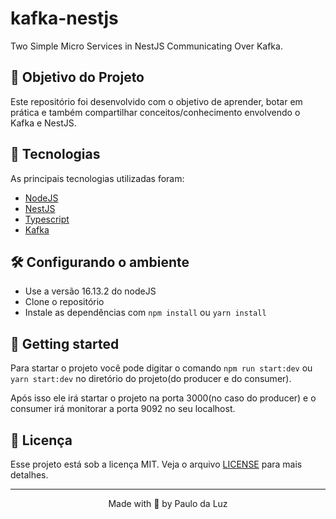 # kafka-nestjs
Two Simple Micro Services in NestJS Communicating Over Kafka.

## 🚧 Objetivo do Projeto
Este repositório foi desenvolvido com o objetivo de aprender, botar em prática e também compartilhar conceitos/conhecimento envolvendo o Kafka e NestJS.

## 🧪 Tecnologias
As principais tecnologias utilizadas foram:
- [NodeJS](https://nodejs.org/en/)
- [NestJS](https://docs.nestjs.com/)
- [Typescript](https://www.typescriptlang.org/docs/)
- [Kafka](https://kafka.apache.org/)


## 🛠️ Configurando o ambiente
 - Use a versão 16.13.2 do nodeJS
 - Clone o repositório
 - Instale as dependências com `npm install` ou `yarn install`


## 🚀 Getting started
Para startar o projeto você pode digitar o comando `npm run start:dev` ou `yarn start:dev` no diretório do projeto(do producer e do consumer).

Após isso ele irá startar o projeto na porta 3000(no caso do producer) e o consumer irá monitorar a porta 9092 no seu localhost.



## 📜 Licença
Esse projeto está sob a licença MIT. Veja o arquivo [LICENSE](https://github.com/paulodaluz/kafka-nestjs/blob/main/LICENSE) para mais detalhes.

---

<p align="center">Made with 💜 by Paulo da Luz</p>
